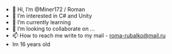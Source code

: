 - 👋 Hi, I’m @Miner172 / Roman
- 👀 I’m interested in C# and Unity
- 🌱 I’m currently learning
- 💞️ I’m looking to collaborate on ...
- 📫 How to reach me write to my mail - roma-rubalko@mail.ru
- Im 16 years old
